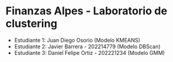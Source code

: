 ﻿# Finanzas Alpes - Laboratorio de clustering

- Estudiante 1: Juan Diego Osorio (Modelo KMEANS)
- Estudiante 2: Javier Barrera - 202214779 (Modelo DBScan)
- Estudiante 3: Daniel Felipe Ortiz - 202221234 (Modelo GMM)
